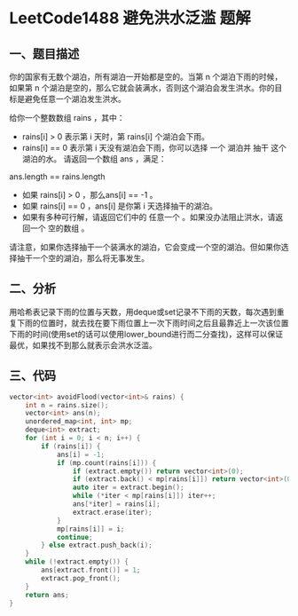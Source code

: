 # LeetCode1488 避免洪水泛滥 题解

## 一、题目描述

你的国家有无数个湖泊，所有湖泊一开始都是空的。当第 n 个湖泊下雨的时候，如果第 n 个湖泊是空的，那么它就会装满水，否则这个湖泊会发生洪水。你的目标是避免任意一个湖泊发生洪水。

给你一个整数数组 rains ，其中：

+ rains[i] > 0 表示第 i 天时，第 rains[i] 个湖泊会下雨。
+ rains[i] == 0 表示第 i 天没有湖泊会下雨，你可以选择 一个 湖泊并 抽干 这个湖泊的水。
  请返回一个数组 ans ，满足：

ans.length == rains.length

+ 如果 rains[i] > 0 ，那么ans[i] == -1 。
+ 如果 rains[i] == 0 ，ans[i] 是你第 i 天选择抽干的湖泊。
+ 如果有多种可行解，请返回它们中的 任意一个 。如果没办法阻止洪水，请返回一个 空的数组 。

请注意，如果你选择抽干一个装满水的湖泊，它会变成一个空的湖泊。但如果你选择抽干一个空的湖泊，那么将无事发生。



## 二、分析

用哈希表记录下雨的位置与天数，用deque或set记录不下雨的天数，每次遇到重复下雨的位置时，就去找在要下雨位置上一次下雨时间之后且最靠近上一次该位置下雨的时间(使用set的话可以使用lower_bound进行而二分查找)，这样可以保证最优，如果找不到那么就表示会洪水泛滥。



## 三、代码

```c++
vector<int> avoidFlood(vector<int>& rains) {
    int n = rains.size();
    vector<int> ans(n);
    unordered_map<int, int> mp;
    deque<int> extract;
    for (int i = 0; i < n; i++) {
        if (rains[i]) {
            ans[i] = -1;
            if (mp.count(rains[i])) {
                if (extract.empty()) return vector<int>(0);
                if (extract.back() < mp[rains[i]]) return vector<int>(0);
                auto iter = extract.begin();
                while (*iter < mp[rains[i]]) iter++;
                ans[*iter] = rains[i];
                extract.erase(iter);
            }
            mp[rains[i]] = i;
            continue;
        } else extract.push_back(i);
    }
    while (!extract.empty()) {
        ans[extract.front()] = 1;
        extract.pop_front();
    }
    return ans;
}
```

